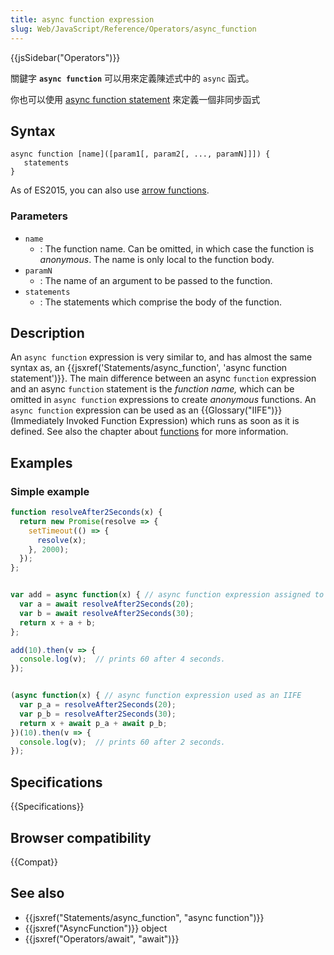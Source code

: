 ```yaml
---
title: async function expression
slug: Web/JavaScript/Reference/Operators/async_function
---
```

{{jsSidebar("Operators")}}

關鍵字 **`async function`** 可以用來定義陳述式中的 `async` 函式。

你也可以使用 [async function statement](/zh-TW/docs/Web/JavaScript/Reference/Statements/async_function) 來定義一個非同步函式

## Syntax

```plain
async function [name]([param1[, param2[, ..., paramN]]]) {
   statements
}
```

As of ES2015, you can also use [arrow functions](/zh-TW/docs/Web/JavaScript/Reference/Functions/Arrow_functions).

### Parameters

- `name`
  - : The function name. Can be omitted, in which case the function is _anonymous_. The name is only local to the function body.
- `paramN`
  - : The name of an argument to be passed to the function.
- `statements`
  - : The statements which comprise the body of the function.

## Description

An `async function` expression is very similar to, and has almost the same syntax as, an {{jsxref('Statements/async_function', 'async function statement')}}. The main difference between an async `function` expression and an async `function` statement is the _function name,_ which can be omitted in `async function` expressions to create _anonymous_ functions. An `async function` expression can be used as an {{Glossary("IIFE")}} (Immediately Invoked Function Expression) which runs as soon as it is defined. See also the chapter about [functions](/zh-TW/docs/Web/JavaScript/Reference/Functions) for more information.

## Examples

### Simple example

```js
function resolveAfter2Seconds(x) {
  return new Promise(resolve => {
    setTimeout(() => {
      resolve(x);
    }, 2000);
  });
};


var add = async function(x) { // async function expression assigned to a variable
  var a = await resolveAfter2Seconds(20);
  var b = await resolveAfter2Seconds(30);
  return x + a + b;
};

add(10).then(v => {
  console.log(v);  // prints 60 after 4 seconds.
});


(async function(x) { // async function expression used as an IIFE
  var p_a = resolveAfter2Seconds(20);
  var p_b = resolveAfter2Seconds(30);
  return x + await p_a + await p_b;
})(10).then(v => {
  console.log(v);  // prints 60 after 2 seconds.
});
```

## Specifications

{{Specifications}}

## Browser compatibility

{{Compat}}

## See also

- {{jsxref("Statements/async_function", "async function")}}
- {{jsxref("AsyncFunction")}} object
- {{jsxref("Operators/await", "await")}}
